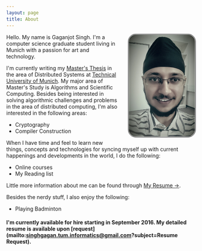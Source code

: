 ```yaml
---
layout: page
title: About
---
```


<!--img src="/res/portrait.jpg" style="max-width: 35%; max-height: 35%;" align="right" /-->

<img src="/res/portrait.jpg" width="35%" align="right" style="padding: 1px; border:thin solid black; border-radius: 20px; margin: 0px 0px 16px 24px;" />

Hello. My name is Gaganjot Singh. I'm a computer science graduate student living in Munich with a passion for art and technology.

I'm currently writing my [Master's Thesis](/study/masterThesis/) in the area of Distributed Systems at [Technical University of Munich](https://www.tum.de/). My major area of Master's Study is Algorithms and Scientific Computing.
Besides being interested in solving algorithmic challenges and problems in the area of distributed computing, I'm also interested in the following areas:


* Cryptography
* Compiler Construction

When I have time and feel to learn new things, concepts and technologies for syncing myself up with current happenings and developments in the world, I do the following:

* Online courses
* My Reading list

Little more information about me can be found through [My Resume &rarr;](/about/resume/).

Besides the nerdy stuff, I also enjoy the following:

* Playing Badminton

#### I'm currently **available** for hire starting in September 2016. My detailed resume is available upon [request](mailto:singhgagan.tum.informatics@gmail.com?subject=Resume Request).

<!--div class="message" style="font-size:11px">
  The views expressed on this blog are solely personal and have no binding, relation or influence with my current and/or past employers.
</div-->
